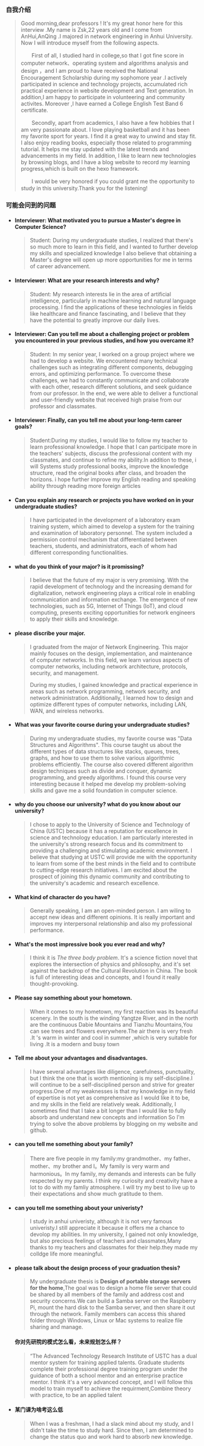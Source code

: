 ### 自我介绍



>    Good morning,dear professors ! It's my great honor here for this interview .My name is Zsk,22 years old and I come from AnHui,AnQing .I majored in network engineering in Anhui University. Now I will introduce myself from the following aspects.
>
> 　　First of all, I studied hard in college,so that I got fine score in computer network、operating system and algorithms analysis and design ，and I am proud to have received the National Encouragement Scholarship during my sophomore year .I actively participated in science and technology projects, accumulated rich practical experience in website development and Text generation. In addition,I am happy to participate in volunteering  and community activites. Moreover ,I have earned a College English Test Band 6 certificate.
>
> 　　Secondly, apart from academics, I also have a few hobbies that I am very passionate about. I love playing basketball and it has been my favorite sport for years. I find it a great way to unwind and stay fit. I also enjoy reading books, especially those related to programming tutorial. It helps me stay updated with the latest trends and advancements in my field. In addition,  I like to learn new technologies by browsing blogs, and I have a blog website to record my learning progress,which is built on the hexo framework.
>
> 　　I would be very honored if you could grant me the opportunity to study in this  university.Thank you for the listening!



### 可能会问到的问题  



- #### Interviewer: What motivated you to pursue a Master's degree in Computer Science? 

  > Student: During my undergraduate studies, I realized that there's so much more to learn in this field, and I wanted to further develop my skills and specialized knowledge  I also believe that obtaining a Master's degree will open up more opportunities for me in terms of career advancement.

- #### Interviewer: What are your research interests and why? 

  > Student: My research interests lie in the area of artificial intelligence, particularly in machine learning and natural language processing. I find the applications of these technologies in fields like healthcare and finance fascinating, and I believe that they have the potential to greatly improve our daily lives.

- #### Interviewer: Can you tell me about a challenging project or problem you encountered in your previous studies, and how you overcame it? 

  > Student: In my senior year, I worked on a group project where we had to develop a website. We encountered many technical challenges such as integrating different components, debugging errors, and optimizing performance. To overcome these challenges, we had to constantly communicate and collaborate with each other, research different solutions, and seek guidance from our professor. In the end, we were able to deliver a functional and user-friendly website that received high praise from our professor and classmates.

- #### Interviewer: Finally, can you tell me about your long-term career goals?

  > Student:During my studies, I would like to follow my teacher to learn professional knowledge. I hope that I can participate more in the teachers' subjects, discuss the professional content with my classmates, and continue to refine my  ability.In addition to these, i will Systems study professional books, improve the knowledge structure, read the original  books after class, and broaden the horizons. i hope further improve my English reading and speaking ability through reading more  foreign articles
  
- #### Can you explain any research or projects you have worked on in your undergraduate studies?

  > I have participated in the development of a laboratory exam training system, which aimed to develop a system for the training and examination of laboratory personnel. The system included a permission control mechanism that differentiated between teachers, students, and administrators, each of whom had different corresponding functionalities.
  
- #### what do you think of your major? is it promissing?

  > I believe that the future of my major is very promising. With the rapid development of technology and the increasing demand for digitalization, network engineering plays a critical role in enabling communication and information exchange. The emergence of new technologies, such as 5G, Internet of Things (IoT), and cloud computing, presents exciting opportunities for network engineers to apply their skills and knowledge. 

- #### please discribe your major.

  > I graduated from the major of Network Engineering. This major mainly focuses on the design, implementation, and maintenance of computer networks. In this field, we learn various aspects of computer networks, including network architecture, protocols, security, and management.
  >
  > During my studies, I gained knowledge and practical experience in areas such as network programming, network security, and network administration. Additionally, I learned how to design and optimize different types of computer networks, including LAN, WAN, and wireless networks.

- #### What was your favorite course during your undergraduate studies?

  > During my undergraduate studies, my favorite course was "Data Structures and Algorithms". This course taught us about the different types of data structures like stacks, queues, trees, graphs, and how to use them to solve various algorithmic problems efficiently. The course also covered different algorithm design techniques such as divide and conquer, dynamic programming, and greedy algorithms. I found this course very interesting because it helped me develop my problem-solving skills and gave me a solid foundation in computer science.

- #### why do you choose our university? what do you know about our university?

  > I chose to apply to the University of Science and Technology of China (USTC) because it has a reputation for excellence in science and technology education. I am particularly interested in the university's strong research focus and its commitment to providing a challenging and stimulating academic environment. I believe that studying at USTC will provide me with the opportunity to learn from some of the best minds in the field and to contribute to cutting-edge research initiatives.  I am excited about the prospect of joining this dynamic community and contributing to the university's academic and research excellence.
  
- #### What kind of character do you have?

  > Generally speaking, I am an open-minded person. I am wiling to accept new ideas and different opinions. It is really important and improves my interpersonal relationship and also my professional performance.

- #### What's the most impressive book you ever read and why?

  > I think it is *The three body problem*. It's a science fiction novel that explores the intersection of physics and philosophy, and it's set against the backdrop of the Cultural Revolution in China. The book is full of interesting ideas and concepts, and I found it really thought-provoking.

- #### Please say something about your hometown.

  > When it comes to my hometown, my first reaction was its beautiful scenery. In the south is the winding Yangtze River, and in the north are the continuous Dabie Mountains and Tianzhu Mountains,You can see trees and flowers everywhere.The air there is very fresh .It 's warm in winter and cool in summer ,which is very suitable for living .It is a modern and busy town

- #### Tell me about your advantages and disadvantages.

  > I have several advantages like diligence, carefulness, punctuality, but I think the one that is  worth mentioning is my self-discipline.I will continue to be a self-disciplined person and strive for greater progress.One of my weaknesses is that my knowledge in my field of expertise is not yet as comprehensive as I would like it to be, and my skills in the field are relatively weak. Additionally, I sometimes find that I take a bit longer than I would like to fully absorb and understand new concepts and information So I'm trying to solve the above problems by blogging on my website and github.

  

- #### can you tell me something about your family?

  > There are five people in my family:my grandmother、my father、mother、my brother and I。My family is very warm and harmonious。In my family, my demands and interests can be fully respected by my parents. I think my curiosity and creativity have a lot to do with my famliy atmosphere. I will try my best to live up to their expectations and show much gratitude to them.

  

- #### can you tell me something about your univeristy?

  >  I study in anhui univeristy, although it is not very famous univeristy.I still appreciate it because it offers me a chance to devolop my abilities. In my university, I gained not only knowledge, but also precious feelings of teachers and classmates,Many thanks to my teachers and classmates for their help.they made my colldge life more meaningful. 

  

- #### please talk about the design process of your graduation thesis?

  > My undergraduate thesis is **Design of portable storage servers for the home**,The goal was to design a home file server that could be shared by all members of the family and address cost and security concerns.We can build a Samba server on the Raspberry Pi, mount the hard disk to the Samba server, and then share it out through the network. Family members can access this shared folder through Windows, Linux or Mac systems to realize file sharing and manage.

  #### 你对先研院的模式怎么看，未来规划怎么样？

  > “The Advanced Technology Research Institute of USTC has a dual mentor system for training applied talents. Graduate students complete their professional degree training program under the guidance of both a school mentor and an enterprise practice mentor. I think it's a very advanced concept, and I will follow this model to train myself to achieve the requirment,Combine theory with practice, to be an applied talent

- #### 某门课为啥考这么低

  > When I was a freshman, I had a slack mind about my study, and I didn't take the time to study hard. Since then, I am determined to change the status quo and work hard to absorb new knowledge.

  

  

